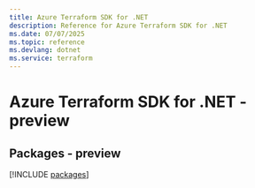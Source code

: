 ```yaml
---
title: Azure Terraform SDK for .NET
description: Reference for Azure Terraform SDK for .NET
ms.date: 07/07/2025
ms.topic: reference
ms.devlang: dotnet
ms.service: terraform
---
```

# Azure Terraform SDK for .NET - preview
## Packages - preview
[!INCLUDE [packages](terraform-index.md)]